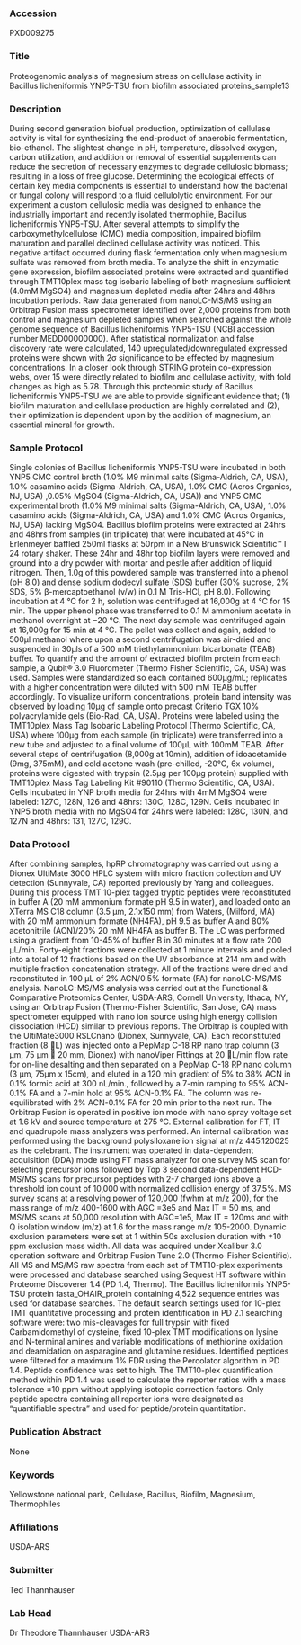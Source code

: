 ### Accession
PXD009275

### Title
Proteogenomic analysis of magnesium stress on cellulase activity in Bacillus licheniformis YNP5-TSU from biofilm associated proteins_sample13

### Description
During second generation biofuel production, optimization of cellulase activity is vital for synthesizing the end-product of anaerobic fermentation, bio-ethanol. The slightest change in pH, temperature, dissolved oxygen, carbon utilization, and addition or removal of essential supplements can reduce the secretion of necessary enzymes to degrade cellulosic biomass; resulting in a loss of free glucose. Determining the ecological effects of certain key media components is essential to understand how the bacterial or fungal colony will respond to a fluid cellulolytic environment. For our experiment a custom cellulosic media was designed to enhance the industrially important and recently isolated thermophile, Bacillus licheniformis YNP5-TSU. After several attempts to simplify the carboxymethylcellulose (CMC) media composition, impaired biofilm maturation and parallel declined cellulase activity was noticed. This negative artifact occurred during flask fermentation only when magnesium sulfate was removed from broth media. To analyze the shift in enzymatic gene expression, biofilm associated proteins were extracted and quantified through TMT10plex mass tag isobaric labeling of both magnesium sufficient (4.0mM MgSO4) and magnesium depleted media after 24hrs and 48hrs incubation periods. Raw data generated from nanoLC-MS/MS using an Orbitrap Fusion mass spectrometer identified over 2,000 proteins from both control and magnesium depleted samples when searched against the whole genome sequence of Bacillus licheniformis YNP5-TSU (NCBI accession number MEDD00000000). After statistical normalization and false discovery rate were calculated, 140 upregulated/downregulated expressed proteins were shown with 2σ significance to be effected by magnesium concentrations. In a closer look through STRING protein co-expression webs, over 15 were directly related to biofilm and cellulase activity, with fold changes as high as 5.78. Through this proteomic study of Bacillus licheniformis YNP5-TSU we are able to provide significant evidence that; (1) biofilm maturation and cellulase production are highly correlated and (2), their optimization is dependent upon by the addition of magnesium, an essential mineral for growth.

### Sample Protocol
Single colonies of Bacillus licheniformis YNP5-TSU were incubated in both YNP5 CMC control broth (1.0% M9 minimal salts (Sigma-Aldrich, CA, USA), 1.0% casamino acids (Sigma-Aldrich, CA, USA), 1.0% CMC (Acros Organics, NJ, USA) ,0.05% MgSO4 (Sigma-Aldrich, CA, USA)) and YNP5 CMC experimental broth (1.0% M9 minimal salts (Sigma-Aldrich, CA, USA), 1.0% casamino acids (Sigma-Aldrich, CA, USA) and 1.0% CMC (Acros Organics, NJ, USA) lacking MgSO4. Bacillus biofilm proteins were extracted at 24hrs and 48hrs from samples (in triplicate) that were incubated at 45°C in Erlenmeyer baffled 250ml flasks at 50rpm in a New Brunswick Scientific™ I 24 rotary shaker. These 24hr and 48hr top biofilm layers were removed and ground into a dry powder with mortar and pestle after addition of liquid nitrogen. Then, 1.0g of this powdered sample was transferred into a phenol (pH 8.0) and dense sodium dodecyl sulfate (SDS) buffer (30% sucrose, 2% SDS, 5% β-mercaptoethanol (v/w) in 0.1 M Tris-HCl, pH 8.0). Following incubation at 4 °C for 2 h, solution was centrifuged at 16,000g at 4 °C for 15 min. The upper phenol phase was transferred to 0.1 M ammonium acetate in methanol overnight at −20 °C. The next day sample was centrifuged again at 16,000g for 15 min at 4 °C. The pellet was collect and again, added to 500µl methanol where upon a second centrifugation was air-dried and suspended in 30µls of a 500 mM triethylammonium bicarbonate (TEAB) buffer. To quantify and the amount of extracted biofilm protein from each sample, a Qubit® 3.0 Fluorometer (Thermo Fisher Scientific, CA, USA) was used. Samples were standardized so each contained 600µg/mL; replicates with a higher concentration were diluted with 500 mM TEAB buffer accordingly. To visualize uniform concentrations, protein band intensity was observed by loading 10µg of sample onto precast Criterio TGX 10% polyacrylamide gels (Bio-Rad, CA, USA). Proteins were labeled using the TMT10plex Mass Tag Isobaric Labeling Protocol (Thermo Scientific, CA, USA) where 100µg from each sample (in triplicate) were transferred into a new tube and adjusted to a final volume of 100µL with 100mM TEAB. After several steps of centrifugation (8,000g at 10min), addition of idoacetamide (9mg, 375mM), and cold acetone wash (pre-chilled, -20°C, 6x volume), proteins were digested with trypsin (2.5µg per 100µg protein) supplied with TMT10plex Mass Tag Labeling Kit #90110 (Thermo Scientific, CA, USA). Cells incubated in YNP broth media for 24hrs with 4mM MgSO4 were labeled: 127C, 128N, 126 and 48hrs: 130C, 128C, 129N.  Cells incubated in YNP5 broth media with no MgSO4 for 24hrs were labeled: 128C, 130N, and 127N and 48hrs: 131, 127C, 129C.

### Data Protocol
After combining samples, hpRP chromatography was carried out using a Dionex UltiMate 3000 HPLC system with micro fraction collection and UV detection (Sunnyvale, CA) reported previously by Yang and colleagues. During this process TMT 10-plex tagged tryptic peptides were reconstituted in buffer A (20 mM ammonium formate pH 9.5 in water), and loaded onto an XTerra MS C18 column (3.5 µm, 2.1x150 mm) from Waters, (Milford, MA) with 20 mM ammonium formate (NH4FA), pH 9.5 as buffer A and 80% acetonitrile (ACN)/20% 20 mM NH4FA as buffer B. The LC was performed using a gradient from 10-45% of buffer B in 30 minutes at a flow rate 200 µL/min. Forty-eight fractions were collected at 1 minute intervals and pooled into a total of 12 fractions based on the UV absorbance at 214 nm and with multiple fraction concatenation strategy. All of the fractions were dried and reconstituted in 100 µL of 2% ACN/0.5% formate (FA) for nanoLC-MS/MS analysis. NanoLC-MS/MS analysis was carried out at the Functional & Comparative Proteomics Center, USDA-ARS, Cornell University, Ithaca, NY, using an Orbitrap Fusion (Thermo-Fisher Scientific, San Jose, CA) mass spectrometer equipped with nano ion source using high energy collision dissociation (HCD) similar to previous reports. The Orbitrap is coupled with the UltiMate3000 RSLCnano (Dionex, Sunnyvale, CA).  Each reconstituted fraction (8 L) was injected onto a PepMap C-18 RP nano trap column (3 µm, 75 µm  20 mm, Dionex) with nanoViper Fittings at 20 L/min flow rate for on-line desalting and then separated on a PepMap C-18 RP nano column (3 µm, 75µm x 15cm), and eluted in a 120 min gradient of 5% to 38% ACN in 0.1% formic acid at 300 nL/min., followed by a 7-min ramping to 95% ACN-0.1% FA and a 7-min hold at 95% ACN-0.1% FA. The column was re-equilibrated with 2% ACN-0.1% FA for 20 min prior to the next run. The Orbitrap Fusion is operated in positive ion mode with nano spray voltage set at 1.6 kV and source temperature at 275 °C. External calibration for FT, IT and quadrupole mass analyzers was performed. An internal calibration was performed using the background polysiloxane ion signal at m/z 445.120025 as the celebrant. The instrument was operated in data-dependent acquisition (DDA) mode using FT mass analyzer for one survey MS scan for selecting precursor ions followed by Top 3 second data-dependent HCD-MS/MS scans for precursor peptides with 2-7 charged ions above a threshold ion count of 10,000 with normalized collision energy of 37.5%.  MS survey scans at a resolving power of 120,000 (fwhm at m/z 200), for the mass range of m/z 400-1600 with AGC =3e5 and Max IT = 50 ms, and MS/MS scans at 50,000 resolution with AGC=1e5, Max IT = 120ms and with Q isolation window (m/z) at 1.6 for the mass range m/z 105-2000. Dynamic exclusion parameters were set at 1 within 50s exclusion duration with ±10 ppm exclusion mass width. All data was acquired under Xcalibur 3.0 operation software and Orbitrap Fusion Tune 2.0 (Thermo-Fisher Scientific).   All MS and MS/MS raw spectra from each set of TMT10-plex experiments were processed and database searched using Sequest HT software within Proteome Discoverer 1.4 (PD 1.4, Thermo). The Bacillus licheniformis YNP5-TSU protein fasta_OHAIR_protein containing 4,522 sequence entries was used for database searches. The default search settings used for 10-plex TMT quantitative processing and protein identification in PD 2.1 searching software were: two mis-cleavages for full trypsin with fixed Carbamidomethyl of cysteine, fixed 10-plex TMT modifications on lysine and N-terminal amines and variable modifications of methionine oxidation and deamidation on asparagine and glutamine residues. Identified peptides were filtered for a maximum 1% FDR using the Percolator algorithm in PD 1.4. Peptide confidence was set to high. The TMT10-plex quantification method within PD 1.4 was used to calculate the reporter ratios with a mass tolerance ±10 ppm without applying isotopic correction factors. Only peptide spectra containing all reporter ions were designated as “quantifiable spectra” and used for peptide/protein quantitation.

### Publication Abstract
None

### Keywords
Yellowstone national park, Cellulase, Bacillus, Biofilm, Magnesium, Thermophiles

### Affiliations
USDA-ARS

### Submitter
Ted Thannhauser

### Lab Head
Dr Theodore Thannhauser
USDA-ARS


